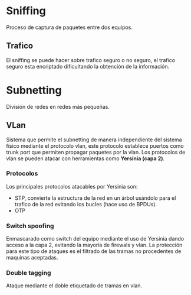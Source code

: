 # Sniffing
Proceso de captura de paquetes entre dos equipos.
## Trafico
El sniffing se puede hacer sobre trafico seguro o no seguro, el trafico seguro esta encriptado dificultando la obtención de la información.
# Subnetting
División de redes en redes más pequeñas.
## VLan
Sistema que permite el subnetting de manera independiente del sistema físico mediante el protocolo vlan, este protocolo establece puertos como trunk port que permiten propagar paquetes por la vlan.
Los protocolos de vlan se pueden atacar con herramientas como **Yersinia (capa 2)**.
### Protocolos
Los principales protocolos atacables por Yersinia son:
- STP, convierte la estructura de la red en un árbol usándolo para el trafico de la red evitando los bucles (hace uso de BPDUs).
- OTP
### Switch spoofing
Enmascarado como switch del equipo mediante el uso de Yersinia dando acceso a la capa 2, evitando la mayoría de firewals y vlan.
La protección para este tipo de ataques es el filtrado de las tramas no procedentes de maquinas aceptadas.
### Double tagging
Ataque mediante el doble etiquetado de tramas en vlan.